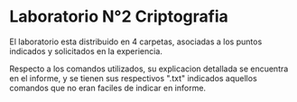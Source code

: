 # Laboratorio N°2 Criptografia #

El laboratorio esta distribuido en 4 carpetas, asociadas a los puntos indicados y solicitados en la experiencia.

Respecto a los comandos utilizados, su explicacion detallada se encuentra en el informe, y se tienen sus respectivos ".txt" indicados aquellos comandos que no eran faciles de indicar en informe.
